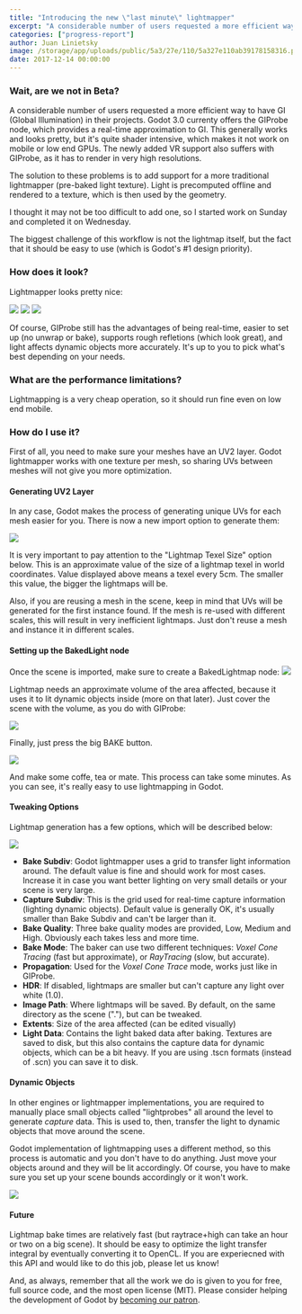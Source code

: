 ```yaml
---
title: "Introducing the new \"last minute\" lightmapper"
excerpt: "A considerable number of users requested a more efficient way to have GI (Global Illumination) in their projects. Godot 3.0 currenty offers the GIProbe node, which provides a real-time approximation to GI. This generally works and looks pretty, but it's quite shader intensive, which makes it not work on mobile or low end GPUs. The newly added VR support also suffers with GIProbe, as it has to render in very high resolutions."
categories: ["progress-report"]
author: Juan Linietsky
image: /storage/app/uploads/public/5a3/27e/110/5a327e110ab39178158316.png
date: 2017-12-14 00:00:00
---
```


### Wait, are we not in Beta?

A considerable number of users requested a more efficient way to have GI (Global Illumination) in their projects. Godot 3.0 currenty offers the GIProbe node, which provides a real-time approximation to GI. This generally works and looks pretty, but it's quite shader intensive, which makes it not work on mobile or low end GPUs. The newly added VR support also suffers with GIProbe, as it has to render in very high resolutions.

The solution to these problems is to add support for a more traditional lightmapper (pre-baked light texture). Light is precomputed offline and rendered to a texture, which is then used by the geometry.

I thought it may not be too difficult to add one, so I started work on Sunday and completed it on Wednesday.

The biggest challenge of this workflow is not the lightmap itself, but the fact that it should be easy to use (which is Godot's #1 design priority).

### How does it look?

Lightmapper looks pretty nice:

![](/storage/app/media/lightmap/lmap1.png)
![](/storage/app/media/lightmap/lm3.png)
![](/storage/app/media/lightmap/lm2.png)

Of course, GIProbe still has the advantages of being real-time, easier to set up (no unwrap or bake), supports rough refletions (which look great), and light affects dynamic objects more accurately. It's up to you to pick what's best depending on your needs.

### What are the performance limitations?

Lightmapping is a very cheap operation, so it should run fine even on low end mobile.

### How do I use it?

First of all, you need to make sure your meshes have an UV2 layer. Godot lightmapper works with one texture per mesh, so sharing UVs between meshes will not give you more optimization.

#### Generating UV2 Layer

In any case, Godot makes the process of generating unique UVs for each mesh easier for you. There is now a new import option to generate them:

![](/storage/app/media/lightmap/lm4.png)


It is very important to pay attention to the "Lightmap Texel Size" option below. This is an approximate value of the size of a lightmap texel in world coordinates. Value displayed above means a texel every 5cm. The smaller this value, the bigger the lightmaps will be.

Also, if you are reusing a mesh in the scene, keep in mind that UVs will be generated for the first instance found. If the mesh is re-used with different scales, this will result in very inefficient lightmaps. Just don't reuse a mesh and instance it in different scales.

#### Setting up the BakedLight node

Once the scene is imported, make sure to create a BakedLightmap node:
![](/storage/app/media/lightmap/lm6.png)

Lightmap needs an approximate volume of the area affected, because it uses it to lit dynamic objects inside (more on that later). Just cover the scene with the volume, as you do with GIProbe:

![](/storage/app/media/lightmap/lm7.png)

Finally, just press the big BAKE button.

![](/storage/app/media/lightmap/lm8.png)

And make some coffe, tea or mate. This process can take some minutes. As you can see, it's really easy to use lightmapping in Godot.

#### Tweaking Options

Lightmap generation has a few options, which will be described below:

![](/storage/app/media/lightmap/lm9.png)

* **Bake Subdiv**: Godot lightmapper uses a grid to transfer light information around. The default value is fine and should work for most cases. Increase it in case you want better lighting on very small details or your scene is very large.
* **Capture Subdiv**: This is the grid used for real-time capture information (lighting dynamic objects). Default value is generally OK, it's usually smaller than Bake Subdiv and can't be larger than it.
* **Bake Quality**: Three bake quality modes are provided, Low, Medium and High. Obviously each takes less and more time.
* **Bake Mode**: The baker can use two different techniques: *Voxel Cone Tracing* (fast but approximate), or *RayTracing* (slow, but accurate).
* **Propagation**: Used for the *Voxel Cone Trace* mode, works just like in GIProbe.
* **HDR**: If disabled, lightmaps are smaller but can't capture any light over white (1.0).
* **Image Path**: Where lightmaps will be saved. By default, on the same directory as the scene ("."), but can be tweaked.
* **Extents**: Size of the area affected (can be edited visually)
* **Light Data**: Contains the light baked data after baking. Textures are saved to disk, but this also contains the capture data for dynamic objects, which can be a bit heavy. If you are using .tscn formats (instead of .scn) you can save it to disk.

#### Dynamic Objects

In other engines or lightmapper implementations, you are required to manually place small objects called "lightprobes" all around the level to generate *capture* data. This is used to, then, transfer the light to
dynamic objects that move around the scene.

Godot implementation of lightmapping uses a different method, so this process is automatic and you don't have to do anything. Just move your objects around and they will be lit accordingly. Of course, you have to make sure you set up your scene bounds accordingly or it won't work.

![](/storage/app/media/lightmap/indirect.gif)


#### Future

Lightmap bake times are relatively fast (but raytrace+high can take an hour or two on a big scene). It should be easy to optimize the light transfer integral by eventually converting it to OpenCL. If you are experiecned with this API and would like to do this job, please let us know!

And, as always, remember that all the work we do is given to you for free, full source code, and the most open license (MIT). Please consider helping the development of Godot by [becoming our patron](https://www.patreon.com/godotengine).
